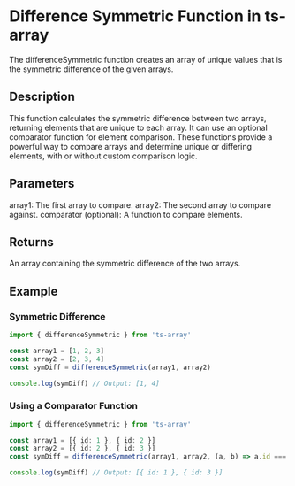 # Difference Symmetric Function in ts-array

The differenceSymmetric function creates an array of unique values that is the symmetric difference of the given arrays.

## Description

This function calculates the symmetric difference between two arrays, returning elements that are unique to each array. It can use an optional comparator function for element comparison. These functions provide a powerful way to compare arrays and determine unique or differing elements, with or without custom comparison logic.

## Parameters

array1: The first array to compare.
array2: The second array to compare against.
comparator (optional): A function to compare elements.

## Returns

An array containing the symmetric difference of the two arrays.

## Example

### Symmetric Difference

```typescript
import { differenceSymmetric } from 'ts-array'

const array1 = [1, 2, 3]
const array2 = [2, 3, 4]
const symDiff = differenceSymmetric(array1, array2)

console.log(symDiff) // Output: [1, 4]
```

### Using a Comparator Function

```typescript
import { differenceSymmetric } from 'ts-array'

const array1 = [{ id: 1 }, { id: 2 }]
const array2 = [{ id: 2 }, { id: 3 }]
const symDiff = differenceSymmetric(array1, array2, (a, b) => a.id === b.id)

console.log(symDiff) // Output: [{ id: 1 }, { id: 3 }]
```
